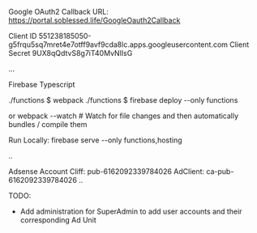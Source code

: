 Google OAuth2 Callback URL:
https://portal.soblessed.life/GoogleOauth2Callback

Client ID
551238185050-g5frqu5sq7mret4e7otff9avf9cda8lc.apps.googleusercontent.com
Client Secret
9UX8qQdtvS8g7iT40MvNlIsG

...

Firebase Typescript

./functions $ webpack
./functions $ firebase deploy --only functions

or
webpack --watch # Watch for file changes and then automatically bundles / compile them

Run Locally:
firebase serve --only functions,hosting

..

Adsense Account Cliff: pub-6162092339784026
AdClient: ca-pub-6162092339784026
..

TODO:
- Add administration for SuperAdmin to add user accounts and their corresponding Ad Unit